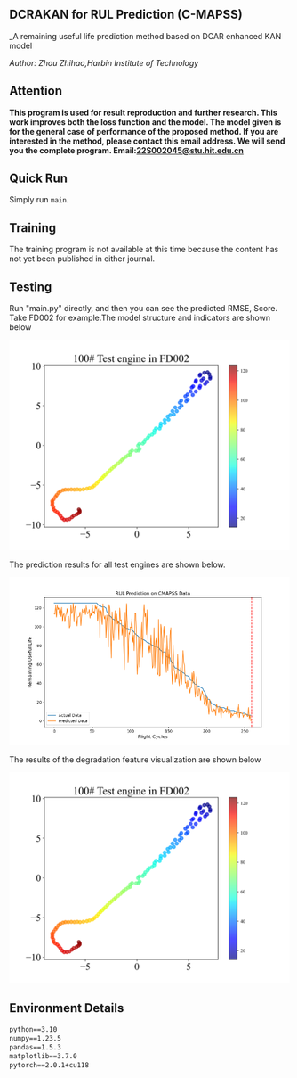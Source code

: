 ## DCRAKAN for RUL Prediction (C-MAPSS)
_A remaining useful life prediction method based on DCAR enhanced KAN model

_Author: Zhou Zhihao,Harbin Institute of Technology_

## Attention
**This program is used for result reproduction and further research.
This work improves both the loss function and the model. The model given is for the general case of performance of the proposed method. 
If you are interested in the method, please contact this email address. We will send you the complete program. 
Email:22S002045@stu.hit.edu.cn**

## Quick Run
Simply run `main`. 

## Training
The training program is not available at this time because the content has not yet been published in either journal.

## Testing
Run "main.py" directly, and then you can see the predicted RMSE, Score.
Take FD002 for example.The model structure and indicators are shown below

![images/FD002_output.png](https://github.com/ZHOUZzhihao/DCRA-KAN-RUL/blob/main/images/Degradation%20feature.png)

The prediction results for all test engines are shown below.

![FD002_results.png](images/FD002_results.png)

The results of the degradation feature visualization are shown below

![Degradation feature.png](https://github.com/ZHOUZzhihao/DCRA-KAN-RUL/blob/main/images/Degradation%20feature.png)


## Environment Details
```
python==3.10
numpy==1.23.5
pandas==1.5.3
matplotlib==3.7.0
pytorch==2.0.1+cu118
```
